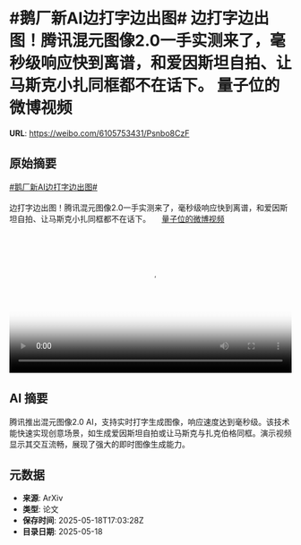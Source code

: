 # #鹅厂新AI边打字边出图# 边打字边出图！腾讯混元图像2.0一手实测来了，毫秒级响应快到离谱，和爱因斯坦自拍、让马斯克小扎同框都不在话下。 量子位的微博视频

**URL**: https://weibo.com/6105753431/Psnbo8CzF

## 原始摘要

<a href="https://m.weibo.cn/search?containerid=231522type%3D1%26t%3D10%26q%3D%23%E9%B9%85%E5%8E%82%E6%96%B0AI%E8%BE%B9%E6%89%93%E5%AD%97%E8%BE%B9%E5%87%BA%E5%9B%BE%23&amp;extparam=%23%E9%B9%85%E5%8E%82%E6%96%B0AI%E8%BE%B9%E6%89%93%E5%AD%97%E8%BE%B9%E5%87%BA%E5%9B%BE%23" data-hide=""><span class="surl-text">#鹅厂新AI边打字边出图#</span></a> <br><br>边打字边出图！腾讯混元图像2.0一手实测来了，毫秒级响应快到离谱，和爱因斯坦自拍、让马斯克小扎同框都不在话下。 <a href="https://video.weibo.com/show?fid=1034:5166992617832484" data-hide=""><span class="url-icon"><img style="width: 1rem;height: 1rem" src="https://h5.sinaimg.cn/upload/2015/09/25/3/timeline_card_small_video_default.png" referrerpolicy="no-referrer"></span><span class="surl-text">量子位的微博视频</span></a> <br clear="both"><div style="clear: both"></div><video controls="controls" poster="https://tvax4.sinaimg.cn/orj480/006Fd7o3ly1i1hi1f2hf0j30u01hc41k.jpg" style="width: 100%"><source src="https://f.video.weibocdn.com/o0/MJVIxyQ3lx08oib0FPja01041200d7Dr0E010.mp4?label=mp4_720p&amp;template=720x1280.24.0&amp;ori=0&amp;ps=1CwnkDw1GXwCQx&amp;Expires=1747591175&amp;ssig=iGVGkQp%2FNK&amp;KID=unistore,video"><source src="https://f.video.weibocdn.com/o0/Ew6mTeQolx08oib08XQ4010412007nZm0E010.mp4?label=mp4_hd&amp;template=540x960.24.0&amp;ori=0&amp;ps=1CwnkDw1GXwCQx&amp;Expires=1747591175&amp;ssig=SFdeTCABPy&amp;KID=unistore,video"><source src="https://f.video.weibocdn.com/o0/C4Lz8iIZlx08oib0ebBS010412003Zes0E010.mp4?label=mp4_ld&amp;template=360x640.24.0&amp;ori=0&amp;ps=1CwnkDw1GXwCQx&amp;Expires=1747591175&amp;ssig=x8QROKR3g4&amp;KID=unistore,video"><p>视频无法显示，请前往<a href="https://video.weibo.com/show?fid=1034%3A5166992617832484" target="_blank" rel="noopener noreferrer">微博视频</a>观看。</p></video>

## AI 摘要

腾讯推出混元图像2.0 AI，支持实时打字生成图像，响应速度达到毫秒级。该技术能快速实现创意场景，如生成爱因斯坦自拍或让马斯克与扎克伯格同框。演示视频显示其交互流畅，展现了强大的即时图像生成能力。

## 元数据

- **来源**: ArXiv
- **类型**: 论文
- **保存时间**: 2025-05-18T17:03:28Z
- **目录日期**: 2025-05-18
